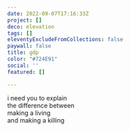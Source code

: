 ```yaml
---
date: 2022-09-07T17:16:33Z
project: []
deco: elevation
tags: []
eleventyExcludeFromCollections: false
paywall: false
title: gdp
color: "#724E91"
social: ''
featured: []

---
```

i need you to explain  
the difference between  
making a living  
and making a killing